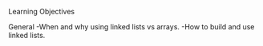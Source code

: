 Learning Objectives

General
-When and why using linked lists vs arrays.
-How to build and use linked lists.
